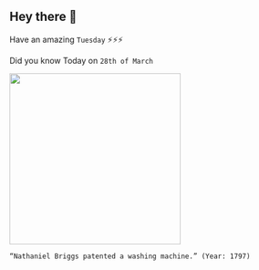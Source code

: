 ## Hey there 👋
Have an amazing `Tuesday` ⚡⚡⚡

Did you know Today on `28th of March`
 
 [<img src="https://jdmitchelldesigns.files.wordpress.com/2016/03/march-28th-celebrates-first-washing-machine-patent.jpg?w=640" width="300" />](http://www.famousdaily.com/history/nathaniel-briggs-patents-washing-machine.html) 
 ```
“Nathaniel Briggs patented a washing machine.” (Year: 1797)
```
